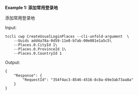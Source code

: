 **Example 1: 添加常用登录地**

添加常用登录地

Input: 

```
tccli cwp CreateUsualLoginPlaces --cli-unfold-argument  \
    --Uuids add4a78a-0d59-11e8-b7ab-00e081e1a5c5\
    --Places.0.CityId 1\
    --Places.0.ProvinceId 1\
    --Places.0.CountryId 1
```

Output: 
```
{
    "Response": {
        "RequestId": "354f4ac3-8546-4516-8c8a-69e3ab73aa8a"
    }
}
```

